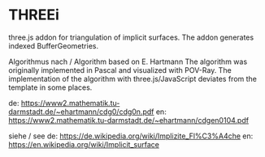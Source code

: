 # THREEi
three.js addon for triangulation of implicit surfaces. The addon generates indexed BufferGeometries.

Algorithmus nach / Algorithm based on E. Hartmann
The algorithm was originally implemented in Pascal and visualized with POV-Ray. The implementation of the algorithm with three.js/JavaScript deviates from the template in some places.

de: https://www2.mathematik.tu-darmstadt.de/~ehartmann/cdg0/cdg0n.pdf
en: https://www2.mathematik.tu-darmstadt.de/~ehartmann/cdgen0104.pdf

siehe / see
de: https://de.wikipedia.org/wiki/Implizite_Fl%C3%A4che
en: https://en.wikipedia.org/wiki/Implicit_surface
